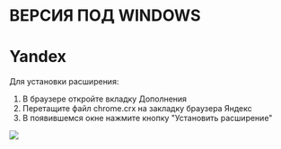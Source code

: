 # ВЕРСИЯ ПОД WINDOWS

# Yandex

Для установки расширения:

1. В браузере откройте вкладку Дополнения
2. Перетащите файл chrome.crx на закладку браузера Яндекс
3. В появившемся окне нажмите кнопку "Установить расширение"

![](<../../../.gitbook/assets/image (861).png>)
